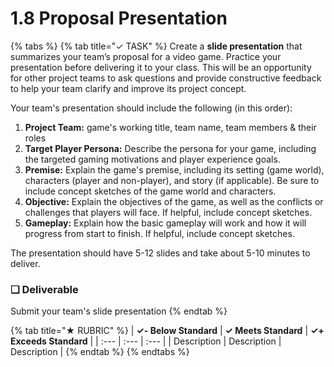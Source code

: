 # 1.8 Proposal Presentation

{% tabs %}
{% tab title="✓ TASK" %}
Create a **slide presentation** that summarizes your team’s proposal for a video game. Practice your presentation before delivering it to your class. This will be an opportunity for other project teams to ask questions and provide constructive feedback to help your team clarify and improve its project concept.

Your team's presentation should include the following \(in this order\):

1. **Project Team:** game's working title, team name, team members & their roles
2. **Target Player Persona:** Describe the persona for your game, including the targeted gaming motivations and player experience goals.
3. **Premise:** Explain the game's premise, including its setting \(game world\), characters \(player and non-player\), and story \(if applicable\). Be sure to include concept sketches of the game world and characters.
4. **Objective:** Explain the objectives of the game, as well as the conflicts or challenges that players will face. If helpful, include concept sketches.
5. **Gameplay:** Explain how the basic gameplay will work and how it will progress from start to finish. If helpful, include concept sketches.

The presentation should have 5-12 slides and take about 5-10 minutes to deliver.

### **❏ Deliverable**

Submit your team's slide presentation
{% endtab %}

{% tab title="★ RUBRIC" %}
| **✓- Below Standard** | **✓ Meets Standard** | **✓+ Exceeds Standard** |
| :--- | :--- | :--- |
| Description | Description | Description |
{% endtab %}
{% endtabs %}

